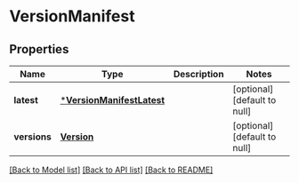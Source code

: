 # VersionManifest

## Properties
Name | Type | Description | Notes
------------ | ------------- | ------------- | -------------
**latest** | [***VersionManifestLatest**](VersionManifest_latest.md) |  | [optional] [default to null]
**versions** | [**Version**](Version.md) |  | [optional] [default to null]

[[Back to Model list]](../README.md#documentation-for-models) [[Back to API list]](../README.md#documentation-for-api-endpoints) [[Back to README]](../README.md)


